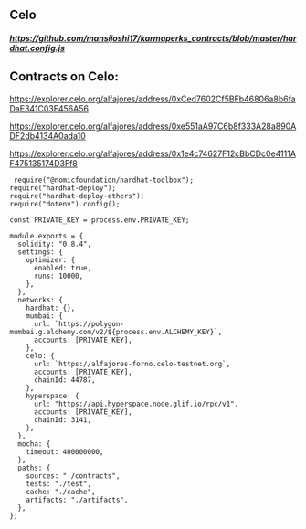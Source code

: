 ## Celo

##### https://github.com/mansijoshi17/karmaperks_contracts/blob/master/hardhat.config.js


## Contracts on Celo:

https://explorer.celo.org/alfajores/address/0xCed7602Cf5BFb46806a8b6faDaE341C03F456A56

https://explorer.celo.org/alfajores/address/0xe551aA97C6b8f333A28a890ADF2db4134A0ada10

https://explorer.celo.org/alfajores/address/0x1e4c74627F12cBbCDc0e4111AF475135174D3Ff8

```
 require("@nomicfoundation/hardhat-toolbox");
require("hardhat-deploy");
require("hardhat-deploy-ethers");
require("dotenv").config();

const PRIVATE_KEY = process.env.PRIVATE_KEY;

module.exports = {
  solidity: "0.8.4",
  settings: {
    optimizer: {
      enabled: true,
      runs: 10000,
    },
  },
  networks: {
    hardhat: {},
    mumbai: {
      url: `https://polygon-mumbai.g.alchemy.com/v2/${process.env.ALCHEMY_KEY}`,
      accounts: [PRIVATE_KEY],
    },
    celo: {
      url: `https://alfajores-forno.celo-testnet.org`,
      accounts: [PRIVATE_KEY],
      chainId: 44787,
    },
    hyperspace: {
      url: "https://api.hyperspace.node.glif.io/rpc/v1",
      accounts: [PRIVATE_KEY],
      chainId: 3141,
    },
  },
  mocha: {
    timeout: 400000000,
  },
  paths: {
    sources: "./contracts",
    tests: "./test",
    cache: "./cache",
    artifacts: "./artifacts",
  },
};
```

